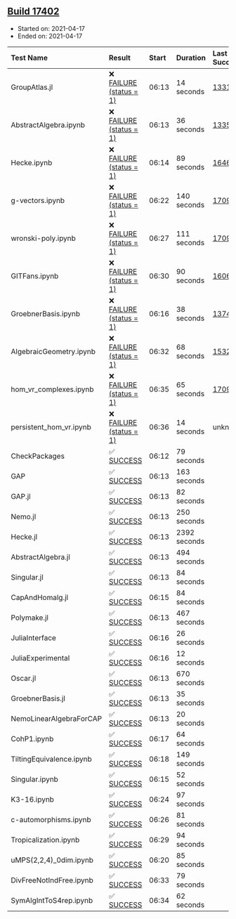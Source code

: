 ## [Build 17402](https://oscarci.mathematik.uni-kl.de/job/oscar/17402/)

* Started on: 2021-04-17
* Ended on: 2021-04-17

| Test Name    | Result | Start | Duration | Last Success | First Failure |
|:-------------|:-------|:------|:---------|:-------------|:--------------|
| GroupAtlas.jl | ❌ [FAILURE (status = 1)](https://oscarci.mathematik.uni-kl.de/job/oscar/17402/artifact/logs/build-17402/GroupAtlas.jl.log) | 06:13 | 14 seconds | [13311](https://oscarci.mathematik.uni-kl.de/job/oscar/13311/) | [13312](https://oscarci.mathematik.uni-kl.de/job/oscar/13312/) |
| AbstractAlgebra.ipynb | ❌ [FAILURE (status = 1)](https://oscarci.mathematik.uni-kl.de/job/oscar/17402/artifact/logs/build-17402/AbstractAlgebra.ipynb.log) | 06:13 | 36 seconds | [13355](https://oscarci.mathematik.uni-kl.de/job/oscar/13355/) | [13356](https://oscarci.mathematik.uni-kl.de/job/oscar/13356/) |
| Hecke.ipynb | ❌ [FAILURE (status = 1)](https://oscarci.mathematik.uni-kl.de/job/oscar/17402/artifact/logs/build-17402/Hecke.ipynb.log) | 06:14 | 89 seconds | [16463](https://oscarci.mathematik.uni-kl.de/job/oscar/16463/) | [16464](https://oscarci.mathematik.uni-kl.de/job/oscar/16464/) |
| g-vectors.ipynb | ❌ [FAILURE (status = 1)](https://oscarci.mathematik.uni-kl.de/job/oscar/17402/artifact/logs/build-17402/g-vectors.ipynb.log) | 06:22 | 140 seconds | [17099](https://oscarci.mathematik.uni-kl.de/job/oscar/17099/) | [17100](https://oscarci.mathematik.uni-kl.de/job/oscar/17100/) |
| wronski-poly.ipynb | ❌ [FAILURE (status = 1)](https://oscarci.mathematik.uni-kl.de/job/oscar/17402/artifact/logs/build-17402/wronski-poly.ipynb.log) | 06:27 | 111 seconds | [17098](https://oscarci.mathematik.uni-kl.de/job/oscar/17098/) | [17099](https://oscarci.mathematik.uni-kl.de/job/oscar/17099/) |
| GITFans.ipynb | ❌ [FAILURE (status = 1)](https://oscarci.mathematik.uni-kl.de/job/oscar/17402/artifact/logs/build-17402/GITFans.ipynb.log) | 06:30 | 90 seconds | [16068](https://oscarci.mathematik.uni-kl.de/job/oscar/16068/) | [16069](https://oscarci.mathematik.uni-kl.de/job/oscar/16069/) |
| GroebnerBasis.ipynb | ❌ [FAILURE (status = 1)](https://oscarci.mathematik.uni-kl.de/job/oscar/17402/artifact/logs/build-17402/GroebnerBasis.ipynb.log) | 06:16 | 38 seconds | [13748](https://oscarci.mathematik.uni-kl.de/job/oscar/13748/) | [13749](https://oscarci.mathematik.uni-kl.de/job/oscar/13749/) |
| AlgebraicGeometry.ipynb | ❌ [FAILURE (status = 1)](https://oscarci.mathematik.uni-kl.de/job/oscar/17402/artifact/logs/build-17402/AlgebraicGeometry.ipynb.log) | 06:32 | 68 seconds | [15322](https://oscarci.mathematik.uni-kl.de/job/oscar/15322/) | [15323](https://oscarci.mathematik.uni-kl.de/job/oscar/15323/) |
| hom_vr_complexes.ipynb | ❌ [FAILURE (status = 1)](https://oscarci.mathematik.uni-kl.de/job/oscar/17402/artifact/logs/build-17402/hom_vr_complexes.ipynb.log) | 06:35 | 65 seconds | [17099](https://oscarci.mathematik.uni-kl.de/job/oscar/17099/) | [17100](https://oscarci.mathematik.uni-kl.de/job/oscar/17100/) |
| persistent_hom_vr.ipynb | ❌ [FAILURE (status = 1)](https://oscarci.mathematik.uni-kl.de/job/oscar/17402/artifact/logs/build-17402/persistent_hom_vr.ipynb.log) | 06:36 | 14 seconds | unknown | unknown |
| CheckPackages | ✅ [SUCCESS](https://oscarci.mathematik.uni-kl.de/job/oscar/17402/artifact/logs/build-17402/CheckPackages.log) | 06:12 | 79 seconds |  |  |
| GAP | ✅ [SUCCESS](https://oscarci.mathematik.uni-kl.de/job/oscar/17402/artifact/logs/build-17402/GAP.log) | 06:13 | 163 seconds |  |  |
| GAP.jl | ✅ [SUCCESS](https://oscarci.mathematik.uni-kl.de/job/oscar/17402/artifact/logs/build-17402/GAP.jl.log) | 06:13 | 82 seconds |  |  |
| Nemo.jl | ✅ [SUCCESS](https://oscarci.mathematik.uni-kl.de/job/oscar/17402/artifact/logs/build-17402/Nemo.jl.log) | 06:13 | 250 seconds |  |  |
| Hecke.jl | ✅ [SUCCESS](https://oscarci.mathematik.uni-kl.de/job/oscar/17402/artifact/logs/build-17402/Hecke.jl.log) | 06:13 | 2392 seconds |  |  |
| AbstractAlgebra.jl | ✅ [SUCCESS](https://oscarci.mathematik.uni-kl.de/job/oscar/17402/artifact/logs/build-17402/AbstractAlgebra.jl.log) | 06:13 | 494 seconds |  |  |
| Singular.jl | ✅ [SUCCESS](https://oscarci.mathematik.uni-kl.de/job/oscar/17402/artifact/logs/build-17402/Singular.jl.log) | 06:13 | 84 seconds |  |  |
| CapAndHomalg.jl | ✅ [SUCCESS](https://oscarci.mathematik.uni-kl.de/job/oscar/17402/artifact/logs/build-17402/CapAndHomalg.jl.log) | 06:15 | 84 seconds |  |  |
| Polymake.jl | ✅ [SUCCESS](https://oscarci.mathematik.uni-kl.de/job/oscar/17402/artifact/logs/build-17402/Polymake.jl.log) | 06:13 | 467 seconds |  |  |
| JuliaInterface | ✅ [SUCCESS](https://oscarci.mathematik.uni-kl.de/job/oscar/17402/artifact/logs/build-17402/JuliaInterface.log) | 06:16 | 26 seconds |  |  |
| JuliaExperimental | ✅ [SUCCESS](https://oscarci.mathematik.uni-kl.de/job/oscar/17402/artifact/logs/build-17402/JuliaExperimental.log) | 06:16 | 12 seconds |  |  |
| Oscar.jl | ✅ [SUCCESS](https://oscarci.mathematik.uni-kl.de/job/oscar/17402/artifact/logs/build-17402/Oscar.jl.log) | 06:13 | 670 seconds |  |  |
| GroebnerBasis.jl | ✅ [SUCCESS](https://oscarci.mathematik.uni-kl.de/job/oscar/17402/artifact/logs/build-17402/GroebnerBasis.jl.log) | 06:13 | 35 seconds |  |  |
| NemoLinearAlgebraForCAP | ✅ [SUCCESS](https://oscarci.mathematik.uni-kl.de/job/oscar/17402/artifact/logs/build-17402/NemoLinearAlgebraForCAP.log) | 06:13 | 20 seconds |  |  |
| CohP1.ipynb | ✅ [SUCCESS](https://oscarci.mathematik.uni-kl.de/job/oscar/17402/artifact/logs/build-17402/CohP1.ipynb.log) | 06:17 | 64 seconds |  |  |
| TiltingEquivalence.ipynb | ✅ [SUCCESS](https://oscarci.mathematik.uni-kl.de/job/oscar/17402/artifact/logs/build-17402/TiltingEquivalence.ipynb.log) | 06:18 | 149 seconds |  |  |
| Singular.ipynb | ✅ [SUCCESS](https://oscarci.mathematik.uni-kl.de/job/oscar/17402/artifact/logs/build-17402/Singular.ipynb.log) | 06:15 | 52 seconds |  |  |
| K3-16.ipynb | ✅ [SUCCESS](https://oscarci.mathematik.uni-kl.de/job/oscar/17402/artifact/logs/build-17402/K3-16.ipynb.log) | 06:24 | 97 seconds |  |  |
| c-automorphisms.ipynb | ✅ [SUCCESS](https://oscarci.mathematik.uni-kl.de/job/oscar/17402/artifact/logs/build-17402/c-automorphisms.ipynb.log) | 06:26 | 81 seconds |  |  |
| Tropicalization.ipynb | ✅ [SUCCESS](https://oscarci.mathematik.uni-kl.de/job/oscar/17402/artifact/logs/build-17402/Tropicalization.ipynb.log) | 06:29 | 94 seconds |  |  |
| uMPS(2,2,4)_0dim.ipynb | ✅ [SUCCESS](https://oscarci.mathematik.uni-kl.de/job/oscar/17402/artifact/logs/build-17402/uMPS-2-2-4-_0dim.ipynb.log) | 06:20 | 85 seconds |  |  |
| DivFreeNotIndFree.ipynb | ✅ [SUCCESS](https://oscarci.mathematik.uni-kl.de/job/oscar/17402/artifact/logs/build-17402/DivFreeNotIndFree.ipynb.log) | 06:33 | 79 seconds |  |  |
| SymAlgIntToS4rep.ipynb | ✅ [SUCCESS](https://oscarci.mathematik.uni-kl.de/job/oscar/17402/artifact/logs/build-17402/SymAlgIntToS4rep.ipynb.log) | 06:34 | 62 seconds |  |  |
